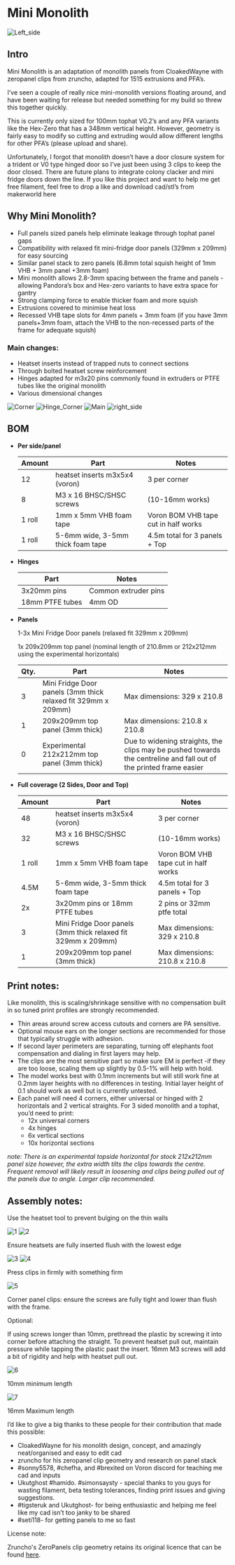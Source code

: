 # Mini Monolith

![Left_side](Images/Left_side.jpg)

## Intro

Mini Monolith is an adaptation of monolith panels from CloakedWayne with zeropanel clips from zruncho, adapted for 1515 extrusions and PFA’s.

I’ve seen a couple of really nice mini-monolith versions floating around, and have been waiting for release but needed something for my build so threw this together quickly.

This is currently only sized for 100mm tophat V0.2’s and any PFA variants like the Hex-Zero that has a 348mm vertical height. However, geometry is fairly easy to modify so cutting and extruding would allow different lengths for other PFA’s (please upload and share).

Unfortunately, I forgot that monolith doesn’t have a door closure system for a trident or V0 type hinged door so I’ve just been using 3 clips to keep the door closed. There are future plans to integrate colony clacker and mini fridge doors down the line. If you like this project and want to help me get free filament, feel free to drop a like and download cad/stl’s from makerworld here

## Why Mini Monolith?

- Full panels sized panels help eliminate leakage through tophat panel gaps
- Compatibility with relaxed fit mini-fridge door panels (329mm x 209mm) for easy sourcing
- Similar panel stack to zero panels (6.8mm total squish height of 1mm VHB + 3mm panel +3mm foam)
- Mini monolith allows 2.8-3mm spacing between the frame and panels -allowing Pandora’s box and Hex-zero variants to have extra space for gantry
- Strong clamping force to enable thicker foam and more squish
- Extrusions covered to minimise heat loss
- Recessed VHB tape slots for 4mm panels + 3mm foam (if you have 3mm panels+3mm foam, attach the VHB to the non-recessed parts of the frame for adequate squish)

### Main changes:

- Heatset inserts instead of trapped nuts to connect sections
- Through bolted heatset screw reinforcement
- Hinges adapted for m3x20 pins commonly found in extruders or PTFE tubes like the original monolith
- Various dimensional changes

![Corner](Images/Corner.jpg)
![Hinge_Corner](Images/Hinge_Corner.jpg)
![Main](Images/Main.jpg)
![right_side](Images/right_side.jpg)

## BOM

- **Per side/panel**
    
    
    | Amount | Part | Notes  |
    | --- | --- | --- |
    | 12 | heatset inserts m3x5x4 (voron) | 3 per corner |
    | 8 | M3 x 16 BHSC/SHSC screws  | (10-16mm works) |
    | 1 roll | 1mm x 5mm VHB foam tape | Voron BOM VHB tape cut in half works |
    | 1 roll | 5-6mm wide, 3-5mm thick foam tape | 4.5m total for 3 panels + Top |
- **Hinges**
    
    
    | Part | Notes |
    | --- | --- |
    | 3x20mm pins | Common extruder pins |
    | 18mm PTFE tubes | 4mm OD |
- **Panels**
    
    1-3x Mini Fridge Door panels (relaxed fit 329mm x 209mm)
    
    1x 209x209mm top panel (nominal length of 210.8mm or 212x212mm using the experimental horizontals)
    
    | Qty. | Part | Notes |
    | --- | --- | --- |
    | 3 | Mini Fridge Door panels (3mm thick relaxed fit 329mm x 209mm) | Max dimensions: 329 x 210.8 |
    | 1 | 209x209mm top panel (3mm thick) | Max dimensions: 210.8 x 210.8 |
    | 0 | Experimental 212x212mm top panel (3mm thick) | Due to widening straights, the clips may be pushed towards the centreline and fall out of the printed frame easier |
- **Full coverage (2 Sides, Door and Top)**
    
    
    | Amount | Part | Notes  |
    | --- | --- | --- |
    | 48 | heatset inserts m3x5x4 (voron) | 3 per corner |
    | 32 | M3 x 16 BHSC/SHSC screws  | (10-16mm works) |
    | 1 roll | 1mm x 5mm VHB foam tape | Voron BOM VHB tape cut in half works |
    | 4.5M | 5-6mm wide, 3-5mm thick foam tape | 4.5m total for 3 panels + Top |
    | 2x | 3x20mm pins or 18mm PTFE tubes | 2 pins or 32mm ptfe total |
    | 3 | Mini Fridge Door panels (3mm thick relaxed fit 329mm x 209mm) | Max dimensions: 329 x 210.8 |
    | 1 | 209x209mm top panel (3mm thick) | Max dimensions: 210.8 x 210.8 |

## **Print notes:**

Like monolith, this is scaling/shrinkage sensitive with no compensation built in so tuned print profiles are strongly recommended. 

- Thin areas around screw access cutouts and corners are PA sensitive.
- Optional mouse ears on the longer sections are recommended for those that typically struggle with adhesion.
- If second layer perimeters are separating, turning off elephants foot compensation and dialing in first layers may help.
- The clips are the most sensitive part so make sure EM is perfect -if they are too loose, scaling them up slightly by 0.5-1% will help with hold.
- The model works best with 0.1mm increments but will still work fine at 0.2mm layer heights with no differences in testing. Initial layer height of 0.1 should work as well but is currently untested.
- Each panel will need 4 corners, either universal or hinged with 2 horizontals and 2 vertical straights. For 3 sided monolith and a tophat, you’d need to print:
    - 12x universal corners
    - 4x hinges
    - 6x vertical sections
    - 10x horizontal sections

*note: There is an experimental topside horizontal for stock 212x212mm panel size however, the extra width tilts the clips towards the centre. Frequent removal will likely result in loosening and clips being pulled out of the panels due to angle. Larger clip recommended.*

## **Assembly notes:**

Use the heatset tool to prevent bulging on the thin walls 

![1](Images/2_1.png)
![2](Images/2_2.png)

Ensure heatsets are fully inserted flush with the lowest edge

![3](Images/2_3.jpg)
![4](Images/2_4.jpg)

Press clips in firmly with something firm

![5](Images/2_5.jpg)

Corner panel clips: ensure the screws are fully tight and lower than flush with the frame.

Optional:

If using screws longer than 10mm, prethread the plastic by screwing it into corner before attaching the straight. To prevent heatset pull out, maintain pressure while tapping the plastic past the insert. 16mm M3 screws will add a bit of rigidity and help with heatset pull out.

![6](Images/2_6.jpg)


10mm minimum length

![7](Images/2_7.jpg)

16mm Maximum length 

I’d like to give a big thanks to these people for their contribution that made this possible:

- CloakedWayne for his monolith design, concept, and amazingly neat/organised and easy to edit cad
- zruncho for his zeropanel clip geometry and research on panel stack
- #sonny5578, #chefha, and #brexited on Voron discord for teaching me cad and inputs
- Ukutghost #hamido. #simonsaysty - special thanks to you guys for wasting filament, beta testing tolerances, finding print issues and giving suggestions.
- #tigsteruk and Ukutghost- for being enthusiastic and helping me feel like my cad isn’t too janky to be shared
- #seti118- for getting panels to me so fast

License note:

Zruncho's ZeroPanels clip geometry retains its original licence that can be found [here](https://github.com/zruncho3d/ZeroPanels?tab=GPL-3.0-1-ov-file#readme).

